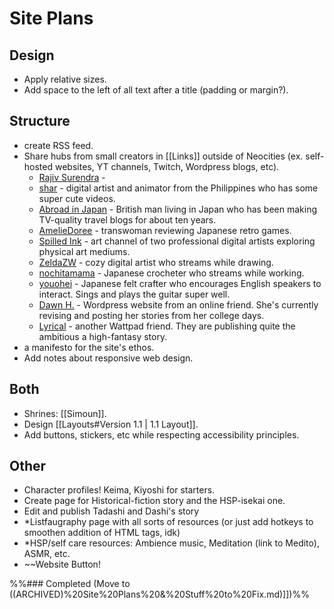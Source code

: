 # Site Plans
## Design
- Apply relative sizes.
- Add space to the left of all text after a title (padding or margin?).
## Structure
- create RSS feed.
- Share hubs from small creators in [[Links]] outside of Neocities (ex. self-hosted websites, YT channels, Twitch, Wordpress blogs, etc).
	- [Rajiv Surendra](https://www.youtube.com/@rajivsurendra) -
	- [shar](https://www.youtube.com/@shar) - digital artist and animator from the Philippines who has some super cute videos.
	- [Abroad in Japan](https://www.youtube.com/@AbroadinJapan) - British man living in Japan who has been making TV-quality travel blogs for about ten years.
	- [AmelieDoree](https://www.youtube.com/@AmelieDoree) - transwoman reviewing Japanese retro games.
	- [Spilled Ink](https://www.youtube.com/@SpilledInkyt) - art channel of two professional digital artists exploring physical art mediums.
	- [ZeldaZW](https://www.twitch.tv/zeldacw) - cozy digital artist who streams while drawing.
	- [nochitamama](https://www.twitch.tv/nochitamama) - Japanese crocheter who streams while working.
	- [youohei](https://www.twitch.tv/yoouhei) - Japanese felt crafter who encourages English speakers to interact. Sings and plays the guitar super well.
	- [Dawn H.](https://dawnahwriting.wordpress.com/) - Wordpress website from an online friend. She's currently revising and posting her stories from her college days.
	- [Lyrical]() - another Wattpad friend. They are publishing quite the ambitious a high-fantasy story.
- a manifesto for the site's ethos.
- Add notes about responsive web design.
## Both
- Shrines: [[Simoun]].
- Design [[Layouts#Version 1.1 | 1.1 Layout]].
- Add buttons, stickers, etc while respecting accessibility principles.
## Other
- Character profiles! Keima, Kiyoshi for starters.
- Create page for Historical-fiction story and the HSP-isekai one.
- Edit and publish Tadashi and Dashi's story
- *Listfaugraphy page with all sorts of resources (or just add hotkeys to smoothen addition of HTML tags, idk)
- *HSP/self care resources: Ambience music, Meditation (link to Medito), ASMR, etc.
- ~~Website Button!

%%### Completed (Move to ((ARCHIVED)%20Site%20Plans%20&%20Stuff%20to%20Fix.md)]])%%